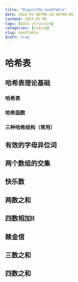 ```yaml
---
title: "Algorithm_hashTable"
date: 2022-01-06T08:18:30+08:00
lastmod: 2022-01-06
tags: [data structure]
categories: [Coding]
slug: hashTable
draft: true
---
```

# 哈希表
## 哈希表理论基础
### 哈希表
### 哈希函数
### 三种哈希结构（常用）
## 有效的字母异位词
## 两个数组的交集
## 快乐数
## 两数之和
## 四数相加II
## 赎金信
## 三数之和
## 四数之和
